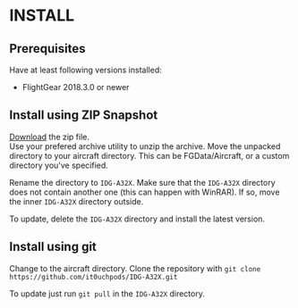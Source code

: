 # INSTALL
## Prerequisites
Have at least following versions installed:
* FlightGear 2018.3.0 or newer

## Install using ZIP Snapshot
[Download](https://github.com/it0uchpods/IDG-A32X/archive/master.zip) the zip file.  
Use your prefered archive utility to unzip the archive.
Move the unpacked directory to your aircraft directory. This can be FGData/Aircraft, or a custom directory you've specified.

Rename the directory to `IDG-A32X`.
Make sure that the `IDG-A32X` directory does not contain another one (this can happen with WinRAR). If so, move the inner `IDG-A32X` directory outside.

To update, delete the `IDG-A32X` directory and install the latest version.

## Install using git
Change to the aircraft directory.
Clone the repository with `git clone https://github.com/it0uchpods/IDG-A32X.git`

To update just run `git pull` in the `IDG-A32X` directory.
